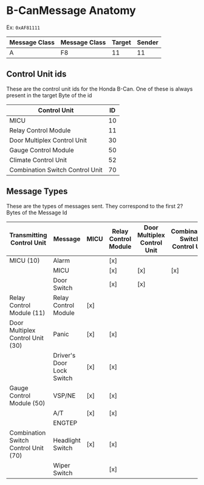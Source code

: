 # B-CanMessage Anatomy

Ex: `0xAF81111`  

Message Class | Message Class | Target | Sender
--- | ---- | ---- | ----
A   |  F8  |  11  |  11

## Control Unit ids
These are the control unit ids for the Honda B-Can. 
One of these is always present in the target Byte of the id

Control Unit                    | ID
------------------------------- | ---
MICU                            | 10
Relay Control Module            | 11
Door Multiplex Control Unit     | 30 
Gauge Control Module            | 50 
Climate Control Unit            | 52
Combination Switch Control Unit | 70

## Message Types
These are the types of messages sent. They correspond to the first 2? Bytes of the Message Id

Transmitting Control Unit | Message | MICU | Relay Control Module | Door Multiplex Control Unit | Combination Switch Control Unit | Gauge Control Module | Climate Control Unit
--- | --- | --- | --- | --- | --- | --- | --- 
MICU (10)                            | Alarm                     |     | [x] |     |     |     |     |
                                     | MICU                      |     | [x] | [x] | [x] | [x] |     |
                                     | Door Switch               |     | [x] | [x] |     | [x] |     |
Relay Control Module (11)            | Relay Control Module      | [x] |     |     |     | [x] |     |
Door Multiplex Control Unit (30)     | Panic                     | [x] | [x] |     |     |     |     |
                                     | Driver's Door Lock Switch | [x] | [x] |     |     | [x] |     |
Gauge Control Module (50)            | VSP/NE                    | [x] | [x] |     |     |     | [x] |
                                     | A/T                       | [x] | [x] |     |     |     |     |
                                     | ENGTEP                    |     |     |     |     |     | [x] |
Combination Switch Control Unit (70) | Headlight Switch          | [x] | [x] |     |     | [x] |     |
                                     | Wiper Switch              |     | [x] |     |     | [x] |     |
